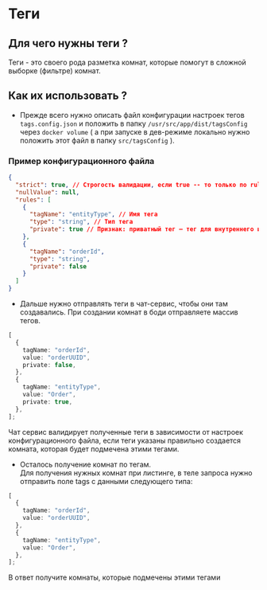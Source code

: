 # Теги

## Для чего нужны теги ?

Теги - это своего рода разметка комнат, которые помогут в сложной выборке (фильтре) комнат.

## Как их использовать ?

- Прежде всего нужно описать файл конфигурации настроек тегов `tags.config.json` и положить в папку `/usr/src/app/dist/tagsConfig` через `docker volume` ( а при запуске в дев-режиме локально нужно положить этот файл в папку `src/tagsConfig` ).

### Пример конфигурационного файла

```json
{
  "strict": true, // Строгость валидации, если true -- то только по rules, если false, то можно добавлять теги, которых нет в rules
  "nullValue": null,
  "rules": [
    {
      "tagName": "entityType", // Имя тега
      "type": "string", // Тип тега
      "private": true // Признак: приватный тег — тег для внутреннего использование, публиичный — отправляется на фронты
    },
    {
      "tagName": "orderId",
      "type": "string",
      "private": false
    }
  ]
}
```

- Дальше нужно отправлять теги в чат-сервис, чтобы они там создавались. При создании комнат в боди отправляете массив тегов.

```typescript
[
  {
    tagName: "orderId",
    value: "orderUUID",
    private: false,
  },
  {
    tagName: "entityType",
    value: "Order",
    private: true,
  },
];
```

Чат сервис валидирует полученные теги в зависимости от настроек конфигурационного файла, если теги указаны правильно создается комната, которая будет подмечена этими тегами.

- Осталось получение комнат по тегам.  
  Для получения нужных комнат при листинге, в теле запроса нужно отправить поле tags с данными следующего типа:

```typescript
[
  {
    tagName: "orderId",
    value: "orderUUID",
  },
  {
    tagName: "entityType",
    value: "Order",
  },
];
```

В ответ получите комнаты, которые подмечены этими тегами
